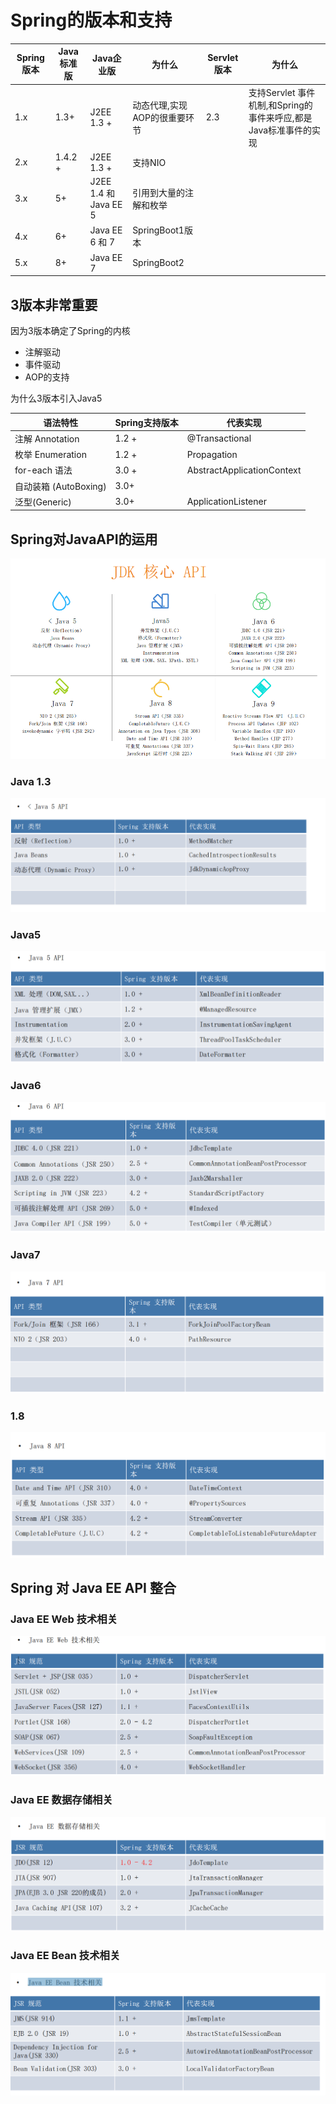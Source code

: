 # Spring的版本和支持

| Spring 版本 | Java标准版 | Java企业版            | 为什么                       | Servlet版本 | 为什么                                                       |
| ----------- | ---------- | --------------------- | ---------------------------- | ----------- | ------------------------------------------------------------ |
| 1.x         | 1.3+       | J2EE 1.3 +            | 动态代理,实现AOP的很重要环节 | 2.3         | 支持Servlet 事件机制,和Spring的事件来呼应,都是Java标准事件的实现 |
| 2.x         | 1.4.2 +    | J2EE 1.3 +            | 支持NIO                      |             |                                                              |
| 3.x         | 5+         | J2EE 1.4 和 Java EE 5 | 引用到大量的注解和枚举       |             |                                                              |
| 4.x         | 6+         | Java EE 6 和 7        | SpringBoot1版本              |             |                                                              |
| 5.x         | 8+         | Java EE 7             | SpringBoot2                  |             |                                                              |

## 3版本非常重要

因为3版本确定了Spring的内核

- 注解驱动
- 事件驱动
- AOP的支持

为什么3版本引入Java5

| 语法特性              | Spring支持版本 | 代表实现                   |
| --------------------- | -------------- | -------------------------- |
| 注解 Annotation       | 1.2 +          | @Transactional             |
| 枚举 Enumeration      | 1.2 +          | Propagation                |
| for-each 语法         | 3.0 +          | AbstractApplicationContext |
| 自动装箱 (AutoBoxing) | 3.0+           |                            |
| 泛型(Generic)         | 3.0+           | ApplicationListener        |

## Spring对JavaAPI的运用

![image-20211226220145577](assets/image-20211226220145577.png)

### Java 1.3

![image-20211226220816219](assets/image-20211226220816219.png)

### Java5

![image-20211226220836560](assets/image-20211226220836560.png)

### Java6

![image-20211226220853615](assets/image-20211226220853615.png)

### Java7

![image-20211226220910029](assets/image-20211226220910029.png)

### 1.8

![image-20211226220922373](assets/image-20211226220922373.png)

## Spring 对 Java EE API 整合 

### Java EE Web 技术相关

![image-20211226221140923](assets/image-20211226221140923.png)

### Java EE 数据存储相关

![image-20211226221209848](assets/image-20211226221209848.png)

### Java EE Bean 技术相关

![image-20211226221249651](assets/image-20211226221249651.png)

